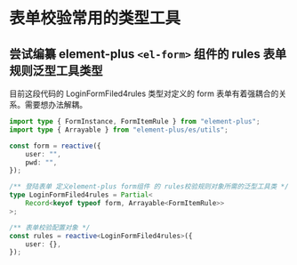 # 表单校验常用的类型工具

## 尝试编纂 element-plus `<el-form>` 组件的 rules 表单规则泛型工具类型

目前这段代码的 LoginFormFiled4rules 类型对定义的 form 表单有着强耦合的关系。需要想办法解耦。

```ts
import type { FormInstance, FormItemRule } from "element-plus";
import type { Arrayable } from "element-plus/es/utils";

const form = reactive({
	user: "",
	pwd: "",
});

/** 登陆表单 定义element-plus form组件 的 rules校验规则对象所需的泛型工具类 */
type LoginFormFiled4rules = Partial<
	Record<keyof typeof form, Arrayable<FormItemRule>>
>;

/** 表单校验配置对象 */
const rules = reactive<LoginFormFiled4rules>({
	user: {},
});
```

